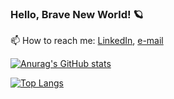 ### Hello, Brave New World! 🪐

<!--
**r-mura/r-mura** is a ✨ _special_ ✨ repository because its `README.md` (this file) appears on your GitHub profile.

Here are some ideas to get you started:

- 🔭 I’m currently working on ...
- 🌱 I’m currently learning ...
- 👯 I’m looking to collaborate on ...
- 🤔 I’m looking for help with ...
- 💬 Ask me about ...
- 📫 How to reach me: [LinkedIn](https://www.linkedin.com/in/riccardo-mura-2b4b426a/), [personal mail](riccardo_mura@yahoo.com)
- 😄 Pronouns: ...
- ⚡ Fun fact: ...
-->
📫 How to reach me: [LinkedIn](https://www.linkedin.com/in/riccardo-mura-2b4b426a/), [e-mail](mailto:riccardo_mura@yahoo.com)

[![Anurag's GitHub stats](https://github-readme-stats.vercel.app/api?username=r-mura&include_all_commits=true&count_private=true&show_icons=true&theme=gradient)](https://github.com/anuraghazra/github-readme-stats)

[![Top Langs](https://github-readme-stats.vercel.app/api/top-langs/?username=r-mura&layout=compact&langs_count=10&theme=gradient)](https://github.com/anuraghazra/github-readme-stats)
